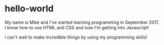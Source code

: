 # hello-world

My name is Mike and I've started learning programming in September 2017. I know how to use HTML and CSS and now I'm getting into Javascript!

I can't wait to make incredible things by using my programming skills!
